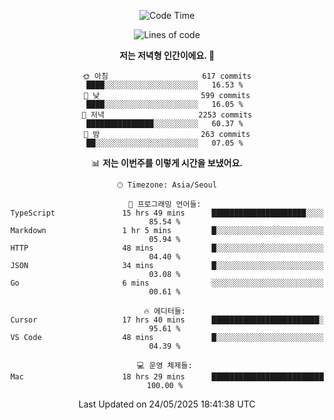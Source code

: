 <div align='center'>
 
<!--START_SECTION:waka-->
![Code Time](http://img.shields.io/badge/Code%20Time-4%2C377%20hrs%2015%20mins-blue)

![Lines of code](https://img.shields.io/badge/%EC%A0%80%EB%8A%94%20%EC%97%AC%ED%83%9C%EA%B9%8C%EC%A7%80%20-1.7%20million%20%EC%A4%84%EC%9D%98%20%EC%BD%94%EB%93%9C%EB%A5%BC%20%EC%9E%91%EC%84%B1%ED%96%88%EC%96%B4%EC%9A%94.-blue)

**저는 저녁형 인간이에요. 🦉** 

```text
🌞 아침                     617 commits         ████░░░░░░░░░░░░░░░░░░░░░   16.53 % 
🌆 낮　                     599 commits         ████░░░░░░░░░░░░░░░░░░░░░   16.05 % 
🌃 저녁                     2253 commits        ███████████████░░░░░░░░░░   60.37 % 
🌙 밤　                     263 commits         ██░░░░░░░░░░░░░░░░░░░░░░░   07.05 % 
```


📊 **저는 이번주를 이렇게 시간을 보냈어요.** 

```text
🕑︎ Timezone: Asia/Seoul

💬 프로그래밍 언어들: 
TypeScript               15 hrs 49 mins      █████████████████████░░░░   85.54 % 
Markdown                 1 hr 5 mins         █░░░░░░░░░░░░░░░░░░░░░░░░   05.94 % 
HTTP                     48 mins             █░░░░░░░░░░░░░░░░░░░░░░░░   04.40 % 
JSON                     34 mins             █░░░░░░░░░░░░░░░░░░░░░░░░   03.08 % 
Go                       6 mins              ░░░░░░░░░░░░░░░░░░░░░░░░░   00.61 % 

🔥 에디터들: 
Cursor                   17 hrs 40 mins      ████████████████████████░   95.61 % 
VS Code                  48 mins             █░░░░░░░░░░░░░░░░░░░░░░░░   04.39 % 

💻 운영 체제들: 
Mac                      18 hrs 29 mins      █████████████████████████   100.00 % 
```


 Last Updated on 24/05/2025 18:41:38 UTC
<!--END_SECTION:waka-->
 </div>
<!---
Emewjin/Emewjin is a ✨ special ✨ repository because its `README.md` (this file) appears on your GitHub profile.
You can click the Preview link to take a look at your changes.
--->
